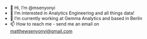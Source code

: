 - 👋 Hi, I’m @msenyonyi
- 👀 I’m interested in Analytics Engineering and all things data!
- 🌱 I’m currently working at Gemma Analytics and based in Berlin
- 📫 How to reach me - send me an email on matthewsenyonyi@gmail.com

